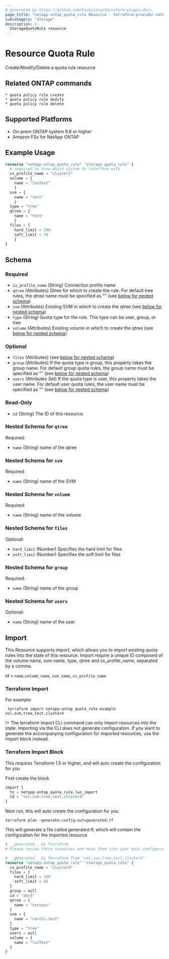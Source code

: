 ```yaml
---
# generated by https://github.com/hashicorp/terraform-plugin-docs
page_title: "netapp-ontap_quota_rule Resource - terraform-provider-netapp-ontap"
subcategory: "Storage"
description: |-
  StorageQuotaRule resource
---
```


# Resource Quota Rule

Create/Modify/Delete a quota rule resource

## Related ONTAP commands

```commandline
* quota policy rule create
* quota policy rule modify
* quota policy rule delete
```

## Supported Platforms

* On-prem ONTAP system 9.6 or higher
* Amazon FSx for NetApp ONTAP

## Example Usage

```terraform
resource "netapp-ontap_quota_rule" "storage_quota_rule" {
  # required to know which system to interface with
  cx_profile_name = "cluster2"
  volume = {
    name = "lunTest"
    }
  svm = {
    name = "test"
    }
  type = "tree"
  qtree = {
    name = "test"
    }
  files = {
    hard_limit = 100
    soft_limit = 70
    }
}

```

<!-- schema generated by tfplugindocs -->
## Schema

### Required

- `cx_profile_name` (String) Connection profile name
- `qtree` (Attributes) Qtree for which to create the rule. For default tree rules, the qtree name must be specified as "" (see [below for nested schema](#nestedatt--qtree))
- `svm` (Attributes) Existing SVM in which to create the qtree (see [below for nested schema](#nestedatt--svm))
- `type` (String) Quota type for the rule. This type can be user, group, or tree
- `volume` (Attributes) Existing volume in which to create the qtree (see [below for nested schema](#nestedatt--volume))

### Optional

- `files` (Attributes) (see [below for nested schema](#nestedatt--files))
- `group` (Attributes) If the quota type is group, this property takes the group name. For default group quota rules, the group name must be specified as "" (see [below for nested schema](#nestedatt--group))
- `users` (Attributes Set) If the quota type is user, this property takes the user name. For default user quota rules, the user name must be specified as "" (see [below for nested schema](#nestedatt--users))

### Read-Only

- `id` (String) The ID of this resource.

<a id="nestedatt--qtree"></a>

### Nested Schema for `qtree`

Required:

- `name` (String) name of the qtree

<a id="nestedatt--svm"></a>

### Nested Schema for `svm`

Required:

- `name` (String) name of the SVM

<a id="nestedatt--volume"></a>

### Nested Schema for `volume`

Required:

- `name` (String) name of the volume

<a id="nestedatt--files"></a>

### Nested Schema for `files`

Optional:

- `hard_limit` (Number) Specifies the hard limit for files
- `soft_limit` (Number) Specifies the soft limit for files

<a id="nestedatt--group"></a>

### Nested Schema for `group`

Required:

- `name` (String) name of the group

<a id="nestedatt--users"></a>

### Nested Schema for `users`

Optional:

- `name` (String) name of the user

## Import

This Resource supports import, which allows you to import existing quota rules into the state of this resource.
Import require a unique ID composed of the volume name, svm name, type, qtree and cx_profile_name, separated by a comma.

id = `name`,`volume_name`, `svm_name`, `cx_profile_name`

### Terraform Import

For example

 ```shell
  terraform import netapp-ontap_quota_rule.example vol,svm,tree,test,cluster4
 ```

!> The terraform import CLI command can only import resources into the state. Importing via the CLI does not generate configuration. If you want to generate the accompanying configuration for imported resources, use the import block instead.

### Terraform Import Block

This requires Terraform 1.5 or higher, and will auto create the configuration for you

First create the block

```terraform
import {
  to = netapp-ontap_quota_rule.lun_import
  id = "vol,svm,tree,test,cluster4"
}
```

Next run, this will auto create the configuration for you

```shell
terraform plan -generate-config-out=generated.tf
```

This will generate a file called generated.tf, which will contain the configuration for the imported resource

```terraform
# __generated__ by Terraform
# Please review these resources and move them into your main configuration files.

# __generated__ by Terraform from "vol,svm,tree,test,cluster4"
resource "netapp-ontap_quota_rule" "storage_quota_rule" {
  cx_profile_name = "cluster4"
  files = {
    hard_limit = 100
    soft_limit = 80
  }
  group = null
  id = "abcd"
  qtree = {
    name = "testacc"
  }
  svm = {
    name = "carchi-test"
  }
  type = "tree"
  users = null
  volume = {
    name = "lunTest"
  }
}
```
